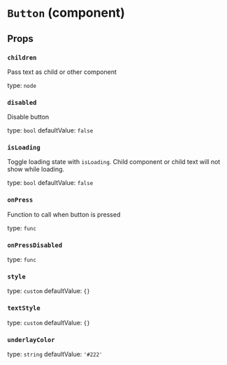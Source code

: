 `Button` (component)
====================



Props
-----

### `children`

Pass text as child or other component

type: `node`


### `disabled`

Disable button

type: `bool`
defaultValue: `false`


### `isLoading`

Toggle loading state with `isLoading`.
Child component or child text will not show while loading.

type: `bool`
defaultValue: `false`


### `onPress`

Function to call when button is pressed

type: `func`


### `onPressDisabled`

type: `func`


### `style`

type: `custom`
defaultValue: `{}`


### `textStyle`

type: `custom`
defaultValue: `{}`


### `underlayColor`

type: `string`
defaultValue: `'#222'`

